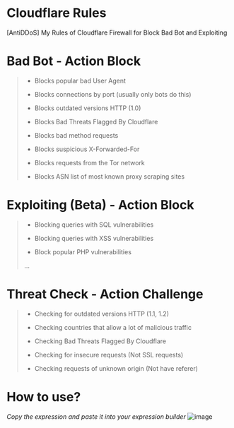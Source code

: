 # Cloudflare Rules
[AntiDDoS] My Rules of Cloudflare Firewall for Block Bad Bot and Exploiting

# Bad Bot - Action Block
> * Blocks popular bad User Agent
> 
> * Blocks connections by port (usually only bots do this)
> 
> * Blocks outdated versions HTTP (1.0)
> 
> * Blocks Bad Threats Flagged By Cloudflare
> 
> * Blocks bad method requests
> 
> * Blocks suspicious X-Forwarded-For
> 
> * Blocks requests from the Tor network
> 
> * Blocks ASN list of most known proxy scraping sites

# Exploiting (Beta) - Action Block
> * Blocking queries with SQL vulnerabilities
> 
> * Blocking queries with XSS vulnerabilities
> 
> * Block popular PHP vulnerabilities
> 
> ...

# Threat Check - Action Challenge
> * Checking for outdated versions HTTP (1.1, 1.2)
> 
> * Checking countries that allow a lot of malicious traffic
> 
> * Checking Bad Threats Flagged By Cloudflare
> 
> * Checking for insecure requests (Not SSL requests)
> 
> * Checking requests of unknown origin (Not have referer)

# How to use?
*Copy the expression and paste it into your expression builder*
![image](https://user-images.githubusercontent.com/55624740/161973398-05e74f0c-f72c-4c71-afa4-46987801f3c8.png)


